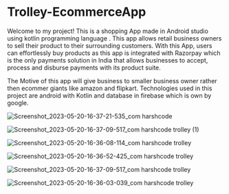 # Trolley-EcommerceApp


Welcome to my project! This is a shopping App made in Android studio using kotlin programming language . This app allows retail business owners to sell their product to their surrounding customers. With this App, users can effortlessly buy products as this app is integrated with Razorpay which is the only payments solution in India that allows businesses to accept, process and disburse payments with its product suite. 

The Motive of this app will give business to smaller business owner rather then ecommer giants like amazon and flipkart.  Technologies used in this project are android with Kotlin and database in firebase which is own by google.


![Screenshot_2023-05-20-16-37-21-535_com harshcode](https://github.com/HarshWavikar/Trolley-EcommerceApp/assets/122421974/ba6dc396-614f-44e6-9ad2-5a8a11a0ccad)

![Screenshot_2023-05-20-16-37-09-517_com harshcode trolley (1)](https://github.com/HarshWavikar/Trolley-EcommerceApp/assets/122421974/a4bed918-2ed6-4cf0-b3b9-4d09451a59ba)

![Screenshot_2023-05-20-16-36-08-114_com harshcode trolley](https://github.com/HarshWavikar/Trolley-EcommerceApp/assets/122421974/f3c72001-fe1b-49cc-b624-64bb1e67711c)

![Screenshot_2023-05-20-16-36-52-425_com harshcode trolley](https://github.com/HarshWavikar/Trolley-EcommerceApp/assets/122421974/631cdceb-6001-46fc-a10d-1500e2f1bb82)

![Screenshot_2023-05-20-16-37-09-517_com harshcode trolley](https://github.com/HarshWavikar/Trolley-EcommerceApp/assets/122421974/747197e8-299d-4342-877b-7a7c373546e2)

![Screenshot_2023-05-20-16-36-03-039_com harshcode trolley](https://github.com/HarshWavikar/Trolley-EcommerceApp/assets/122421974/874c535d-58c1-4b0e-b13f-9f9acbc963ed)
